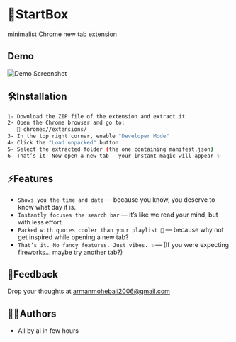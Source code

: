 # 🔮StartBox

minimalist Chrome new tab extension

## Demo

![Demo Screenshot](https://imgur.com/BIUJNqd.png)

## 🛠️Installation


```bash
1- Download the ZIP file of the extension and extract it
2- Open the Chrome browser and go to:
   🔗 chrome://extensions/
3- In the top right corner, enable "Developer Mode"
4- Click the "Load unpacked" button
5- Select the extracted folder (the one containing manifest.json)
6- That’s it! Now open a new tab — your instant magic will appear ✨
```


## ⚡Features

- `Shows you the time and date` —  because you know, you deserve to know what day it is.
- `Instantly focuses the search bar` — it’s like we read your mind, but with less effort.
- `Packed with quotes cooler than your playlist 🧠` — because why not get inspired while opening a new tab?
- `That’s it. No fancy features. Just vibes. ✨`—
(If you were expecting fireworks… maybe try another tab?)


## 🔭Feedback

Drop your thoughts at armanmohebali2006@gmail.com

## 👨‍💻Authors

- All by ai in few hours
